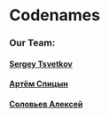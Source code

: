 # Codenames

### Our Team:

#### [Sergey Tsvetkov](https://github.com/sts-murmansk)
#### [Артём Спицын](https://github.com/ArtemGB)
#### [Соловьев Алексей](https://github.com/Cenelnik)

